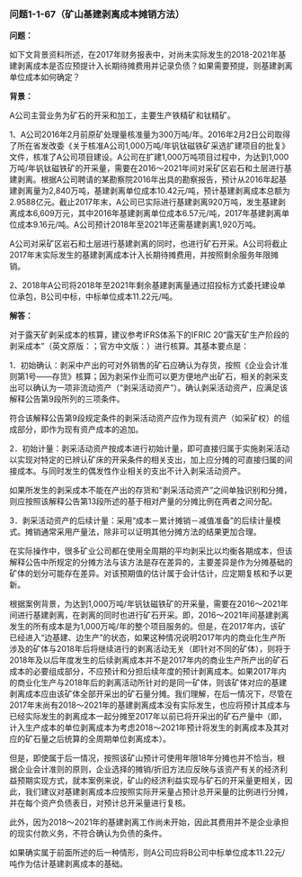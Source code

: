 ### 问题1-1-67（矿山基建剥离成本摊销方法）

**问题：**

如下文背景资料所述，在2017年财务报表中，对尚未实际发生的2018-2021年基建剥离成本是否应预提计入长期待摊费用并记录负债？如果需要预提，则基建剥离单位成本如何确定？

**背景：**

A公司主营业务为矿石的开采和加工，主要生产铁精矿和钛精矿。

1、A公司2016年2月前原矿处理量核准量为300万吨/年。2016年2月2日公司取得了所在省发改委《关于核准A公司1,000万吨/年钒钛磁铁矿采选扩建项目的批复》文件，核准了A公司项目建设。A公司在扩建1,000万吨项目过程中，为达到1,000万吨/年钒钛磁铁矿的开采量，需要在2016～2021年间对采矿区岩石和土层进行基建剥离。根据A公司聘请的某勘察院2016年出具的勘察报告，预计从2016年起基建剥离量为2,840万吨，基建剥离单位成本10.42元/吨，预计基建剥离成本总额为2.9588亿元。截止2017年末，A公司已实际进行基建剥离920万吨，发生基建剥离成本6,609万元，其中2016年基建剥离单位成本6.57元/吨，2017年基建剥离单位成本9.16元/吨。A公司预计2018年至2021年还需基建剥离1,920万吨。

A公司对采矿区岩石和土层进行基建剥离的同时，也进行矿石开采。A公司将截止2017年末实际发生的基建剥离成本计入长期待摊费用，并按照剩余服务年限摊销。

2、2018年A公司将2018年至2021年剩余基建剥离量通过招投标方式委托建设单位承包，B公司中标，中标单位成本11.22元/吨。

**解答：**

对于露天矿剥采成本的核算，建议参考IFRS体系下的IFRIC
20“露天矿生产阶段的剥采成本”（英文原版：；官方中文版：）进行核算。其基本要点是：

1．初始确认：剥采中产出的可对外销售的矿石应确认为存货，按照《企业会计准则第1号——存货》核算；因为剥采作业而可以更方便地产出矿石，相关的剥采支出可以确认为一项非流动资产（“剥采活动资产”）。确认剥采活动资产，应满足该解释公告第9段所列的三项条件。

符合该解释公告第9段规定条件的剥采活动资产应作为现有资产（如采矿权）的组成部分，即作为现有资产成本的追加。

2．初始计量：剥采活动资产按成本进行初始计量，即可直接归属于实施剥采活动以实现对特定的已辨认矿床的开采条件的相关支出，加上应分摊的可直接归属的间接成本。与同时发生的偶发性作业相关的支出不计入剥采活动资产。

如果所发生的剥采成本不能在产出的存货和“剥采活动资产”之间单独识别和分摊，则应按照该解释公告第13段所述的基于相对产量的分摊比例在两者之间分配。

3．剥采活动资产的后续计量：采用“成本－累计摊销－减值准备”的后续计量模式。摊销通常采用产量法，除非可以证明其他分摊方法的结果更加合理。

在实际操作中，很多矿业公司都在使用全周期的平均剥采比以均衡各期成本，但该解释公告中所规定的分摊方法与该方法是存在差异的，主要差异是作为分摊基础的矿体的划分可能存在差异。对该预期值的估计属于会计估计，应定期复核和予以更新。

根据案例背景，为达到1,000万吨/年钒钛磁铁矿的开采量，需要在2016～2021年间进行基建剥离，在剥离的同时也进行矿石开采。即，2016～2021年间基建剥离发生的所有成本是为1,000万吨/年的整个项目服务的。但是，在2017年内，该矿已经进入“边基建、边生产”的状态，如果这种情况说明2017年内的商业化生产所涉及的矿体与2018年后将继续进行的剥离活动无关（即针对不同的矿体），则将于2018年及以后年度发生的后续剥离成本并不是2017年内的商业生产所产出的矿石成本的必要组成部分，不应预计和分担后续年度的预计剥离成本。如果2017年内的商业化生产与2018年后的剥离活动所针对的是同一矿体，则该矿体对应的基建剥离成本应由该矿体全部开采出的矿石量分摊。我们理解，在后一情况下，尽管在2017年末尚有2018～2021年的基建剥离成本没有实际发生，也应将预计其成本与已经实际发生的剥离成本一起分摊至2017年以前已将开采出的矿石产量中（即，计入生产成本的单位剥离成本为考虑2018～2021年预计将发生的剥离成本及其对应的矿石量之后统算的全周期单位剥离成本）。

但是，即使属于后一情况，按照该矿山预计可使用年限18年分摊也并不恰当，根据企业会计准则的原则，企业选择的摊销/折旧方法应反映与该资产有关的经济利益预期实现方式，就本案例来说，矿山的经济利益实现与矿石的开采量更相关，因此，我们建议对基建剥离成本应按照实际开采量占预计总开采量的比例进行分摊，并在每个资产负债表日，对预计总开采量进行复核。

此外，因为2018～2021年的基建剥离工作尚未开始，因此其费用并不是企业承担的现实付款义务，不符合确认为负债的条件。

如果确实属于前面所述的后一种情形，则A公司应将B公司中标单位成本11.22元/吨作为估计基建剥离成本的基础。
